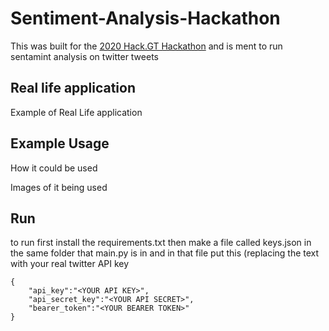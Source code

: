 # Sentiment-Analysis-Hackathon

This was built for the [2020 Hack.GT Hackathon](https://2020.hack.gt/) and is ment to run sentamint analysis on twitter tweets

## Real life application

Example of Real Life application


## Example Usage

How it could be used

Images of it being used



## Run
to run first install the requirements.txt then make a file called keys.json in the same folder that main.py is in and in that file put this (replacing the text with your real twitter API key

    {
        "api_key":"<YOUR API KEY>",
        "api_secret_key":"<YOUR API SECRET>",
        "bearer_token":"<YOUR BEARER TOKEN>"
    }
